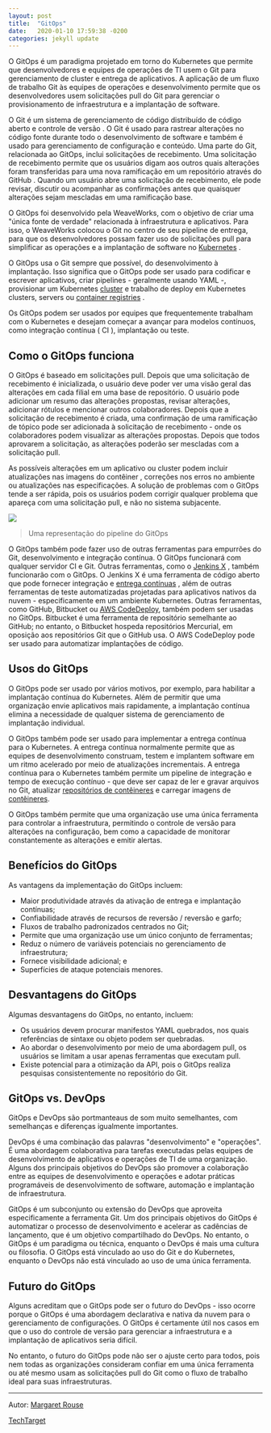 ```yaml
---
layout: post
title:  "GitOps"
date:   2020-01-10 17:59:38 -0200
categories: jekyll update
---
```


O GitOps é um paradigma projetado em torno do Kubernetes que permite que desenvolvedores e equipes de operações de TI usem o Git para gerenciamento de cluster e entrega de aplicativos. A aplicação de um fluxo de trabalho Git às equipes de operações e desenvolvimento permite que os desenvolvedores usem solicitações pull do Git para gerenciar o provisionamento de infraestrutura e a implantação de software.

O Git é um sistema de gerenciamento de código distribuído de código aberto e controle de versão . O Git é usado para rastrear alterações no código fonte durante todo o desenvolvimento de software e também é usado para gerenciamento de configuração e conteúdo. Uma parte do Git, relacionada ao GitOps, inclui solicitações de recebimento. Uma solicitação de recebimento permite que os usuários digam aos outros quais alterações foram transferidas para uma nova ramificação em um repositório através do GitHub . Quando um usuário abre uma solicitação de recebimento, ele pode revisar, discutir ou acompanhar as confirmações antes que quaisquer alterações sejam mescladas em uma ramificação base.

O GitOps foi desenvolvido pela WeaveWorks, com o objetivo de criar uma "única fonte de verdade" relacionada à infraestrutura e aplicativos. Para isso, o WeaveWorks colocou o Git no centro de seu pipeline de entrega, para que os desenvolvedores possam fazer uso de solicitações pull para simplificar as operações e a implantação de software no [Kubernetes](https://searchitoperations.techtarget.com/definition/Google-Kubernetes) .

O GitOps usa o Git sempre que possível, do desenvolvimento à implantação. Isso significa que o GitOps pode ser usado para codificar e escrever aplicativos, criar pipelines - geralmente usando YAML -, provisionar um Kubernetes [cluster](https://whatis.techtarget.com/definition/cluster) e trabalho de deploy em Kubernetes clusters, servers ou  [container registries](https://searchcloudcomputing.techtarget.com/definition/container-registry) .

Os GitOps podem ser usados por equipes que frequentemente trabalham com o Kubernetes e desejam começar a avançar para modelos contínuos, como integração contínua ( CI ), implantação ou teste.

## Como o GitOps funciona

O GitOps é baseado em solicitações pull. Depois que uma solicitação de recebimento é inicializada, o usuário deve poder ver uma visão geral das alterações em cada filial em uma base de repositório. O usuário pode adicionar um resumo das alterações propostas, revisar alterações, adicionar rótulos e mencionar outros colaboradores. Depois que a solicitação de recebimento é criada, uma confirmação de uma ramificação de tópico pode ser adicionada à solicitação de recebimento - onde os colaboradores podem visualizar as alterações propostas. Depois que todos aprovarem a solicitação, as alterações poderão ser mescladas com a solicitação pull.

As possíveis alterações em um aplicativo ou cluster podem incluir atualizações nas imagens do contêiner , correções nos erros no ambiente ou atualizações nas especificações. A solução de problemas com o GitOps tende a ser rápida, pois os usuários podem corrigir qualquer problema que apareça com uma solicitação pull, e não no sistema subjacente.

![](https://cdn.ttgtmedia.com/rms/onlineImages/whatis-gitops_pipeline-f_desktop.png)

>Uma representação do pipeline do GitOps

O GitOps também pode fazer uso de outras ferramentas para empurrões do Git, desenvolvimento e integração contínua. O GitOps funcionará com qualquer servidor CI e Git. Outras ferramentas, como o [Jenkins X](https://searchapparchitecture.techtarget.com/definition/Jenkins-X) , também funcionarão com o GitOps. O Jenkins X é uma ferramenta de código aberto que pode fornecer integração e [entrega contínuas](https://searchitoperations.techtarget.com/definition/continuous-delivery-CD) , além de outras ferramentas de teste automatizadas projetadas para aplicativos nativos da nuvem - especificamente em um ambiente Kubernetes. Outras ferramentas, como GitHub, Bitbucket ou [AWS CodeDeploy](https://searchitoperations.techtarget.com/definition/AWS-CodeDeploy-Amazon-Web-Services-CodeDeploy), também podem ser usadas no GitOps. Bitbucket é uma ferramenta de repositório semelhante ao GitHub; no entanto, o Bitbucket hospeda repositórios Mercurial, em oposição aos repositórios Git que o GitHub usa. O AWS CodeDeploy pode ser usado para automatizar implantações de código.

## Usos do GitOps 

O GitOps pode ser usado por vários motivos, por exemplo, para habilitar a implantação contínua do Kubernetes. Além de permitir que uma organização envie aplicativos mais rapidamente, a implantação contínua elimina a necessidade de qualquer sistema de gerenciamento de implantação individual.

O GitOps também pode ser usado para implementar a entrega contínua para o Kubernetes. A entrega contínua normalmente permite que as equipes de desenvolvimento construam, testem e implantem software em um ritmo acelerado por meio de atualizações incrementais. A entrega contínua para o Kubernetes também permite um pipeline de integração e tempo de execução contínuo - que deve ser capaz de ler e gravar arquivos no Git, atualizar [repositórios de contêineres](https://searchitoperations.techtarget.com/definition/container-repository) e carregar imagens de [contêineres](https://searchitoperations.techtarget.com/definition/container-containerization-or-container-based-virtualization).

O GitOps também permite que uma organização use uma única ferramenta para controlar a infraestrutura, permitindo o controle de versão para alterações na configuração, bem como a capacidade de monitorar constantemente as alterações e emitir alertas.

## Benefícios do GitOps

As vantagens da implementação do GitOps incluem:

- Maior produtividade através da ativação de entrega e implantação contínuas;
- Confiabilidade através de recursos de reversão / reversão e garfo;
- Fluxos de trabalho padronizados centrados no Git;
- Permite que uma organização use um único conjunto de ferramentas;
- Reduz o número de variáveis potenciais no gerenciamento de infraestrutura;
- Fornece visibilidade adicional; e
- Superfícies de ataque potenciais menores.

## Desvantagens do GitOps

Algumas desvantagens do GitOps, no entanto, incluem:

- Os usuários devem procurar manifestos YAML quebrados, nos quais referências de sintaxe ou objeto podem ser quebradas.
- Ao abordar o desenvolvimento por meio de uma abordagem pull, os usuários se limitam a usar apenas ferramentas que executam pull.
- Existe potencial para a otimização da API, pois o GitOps realiza pesquisas consistentemente no repositório do Git.


## GitOps vs. DevOps

GitOps e DevOps são portmanteaus de som muito semelhantes, com semelhanças e diferenças igualmente importantes.

DevOps é uma combinação das palavras "desenvolvimento" e "operações". É uma abordagem colaborativa para tarefas executadas pelas equipes de desenvolvimento de aplicativos e operações de TI de uma organização. Alguns dos principais objetivos do DevOps são promover a colaboração entre as equipes de desenvolvimento e operações e adotar práticas programáveis ​​de desenvolvimento de software, automação e implantação de infraestrutura.

GitOps é um subconjunto ou extensão do DevOps que aproveita especificamente a ferramenta Git. Um dos principais objetivos do GitOps é automatizar o processo de desenvolvimento e acelerar as cadências de lançamento, que é um objetivo compartilhado do DevOps. No entanto, o GitOps é um paradigma ou técnica, enquanto o DevOps é mais uma cultura ou filosofia. O GitOps está vinculado ao uso do Git e do Kubernetes, enquanto o DevOps não está vinculado ao uso de uma única ferramenta.


## Futuro do GitOps

Alguns acreditam que o GitOps pode ser o futuro do DevOps - isso ocorre porque o GitOps é uma abordagem declarativa e nativa da nuvem para o gerenciamento de configurações. O GitOps é certamente útil nos casos em que o uso do controle de versão para gerenciar a infraestrutura e a implantação de aplicativos seria difícil.

No entanto, o futuro do GitOps pode não ser o ajuste certo para todos, pois nem todas as organizações consideram confiar em uma única ferramenta ou até mesmo usam as solicitações pull do Git como o fluxo de trabalho ideal para suas infraestruturas.

---

Autor: [Margaret Rouse](https://www.techtarget.com/contributor/Margaret-Rouse)

[TechTarget](https://searchitoperations.techtarget.com/definition/GitOps)


